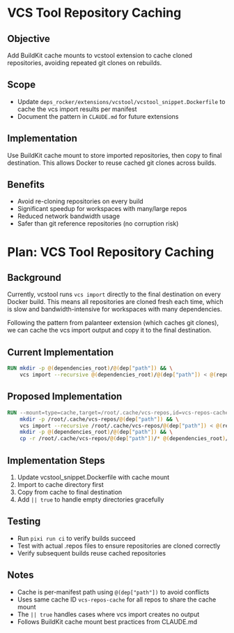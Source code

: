 # VCS Tool Repository Caching

## Objective
Add BuildKit cache mounts to vcstool extension to cache cloned repositories, avoiding repeated git clones on rebuilds.

## Scope
- Update `deps_rocker/extensions/vcstool/vcstool_snippet.Dockerfile` to cache the vcs import results per manifest
- Document the pattern in `CLAUDE.md` for future extensions

## Implementation
Use BuildKit cache mount to store imported repositories, then copy to final destination. This allows Docker to reuse cached git clones across builds.

## Benefits
- Avoid re-cloning repositories on every build
- Significant speedup for workspaces with many/large repos
- Reduced network bandwidth usage
- Safer than git reference repositories (no corruption risk)

# Plan: VCS Tool Repository Caching

## Background
Currently, vcstool runs `vcs import` directly to the final destination on every Docker build. This means all repositories are cloned fresh each time, which is slow and bandwidth-intensive for workspaces with many dependencies.

Following the pattern from palanteer extension (which caches git clones), we can cache the vcs import output and copy it to the final destination.

## Current Implementation
```dockerfile
RUN mkdir -p @(dependencies_root)/@(dep["path"]) && \
    vcs import --recursive @(dependencies_root)/@(dep["path"]) < @(repos_root)/@(dep["dep"])
```

## Proposed Implementation
```dockerfile
RUN --mount=type=cache,target=/root/.cache/vcs-repos,id=vcs-repos-cache \
    mkdir -p /root/.cache/vcs-repos/@(dep["path"]) && \
    vcs import --recursive /root/.cache/vcs-repos/@(dep["path"]) < @(repos_root)/@(dep["dep"]) && \
    mkdir -p @(dependencies_root)/@(dep["path"]) && \
    cp -r /root/.cache/vcs-repos/@(dep["path"])/* @(dependencies_root)/@(dep["path"])/ || true
```

## Implementation Steps
1. Update vcstool_snippet.Dockerfile with cache mount
2. Import to cache directory first
3. Copy from cache to final destination
4. Add `|| true` to handle empty directories gracefully

## Testing
- Run `pixi run ci` to verify builds succeed
- Test with actual .repos files to ensure repositories are cloned correctly
- Verify subsequent builds reuse cached repositories

## Notes
- Cache is per-manifest path using `@(dep["path"])` to avoid conflicts
- Uses same cache ID `vcs-repos-cache` for all repos to share the cache mount
- The `|| true` handles cases where vcs import creates no output
- Follows BuildKit cache mount best practices from CLAUDE.md
